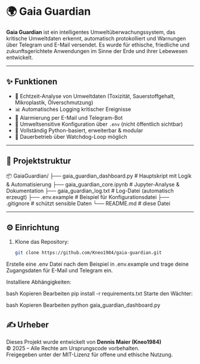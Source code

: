 # 🌍 Gaia Guardian

**Gaia Guardian** ist ein intelligentes Umweltüberwachungssystem, das kritische Umweltdaten erkennt, automatisch protokolliert und Warnungen über Telegram und E-Mail versendet. Es wurde für ethische, friedliche und zukunftsgerichtete Anwendungen im Sinne der Erde und ihrer Lebewesen entwickelt.

---

## ✨ Funktionen

- 🌱 Echtzeit-Analyse von Umweltdaten (Toxizität, Sauerstoffgehalt, Mikroplastik, Ölverschmutzung)
- 📊 Automatisches Logging kritischer Ereignisse
- 📩 Alarmierung per E-Mail und Telegram-Bot
- 🔐 Umweltsensitive Konfiguration über `.env` (nicht öffentlich sichtbar)
- 🤖 Vollständig Python-basiert, erweiterbar & modular
- 🔁 Dauerbetrieb über Watchdog-Loop möglich

---

## 📁 Projektstruktur
📦 GaiaGuardian/ ├── gaia_guardian_dashboard.py # Hauptskript mit Logik & Automatisierung ├── gaia_guardian_core.ipynb # Jupyter-Analyse & Dokumentation ├── gaia_guardian_log.txt # Log-Datei (automatisch erzeugt) ├── .env.example # Beispiel für Konfigurationsdatei ├── .gitignore # schützt sensible Daten └── README.md # diese Datei


---

## ⚙️ Einrichtung

1. Klone das Repository:
   ```bash
   git clone https://github.com/Kneo1984/gaia-guardian.git


Erstelle eine .env Datei nach dem Beispiel in .env.example
und trage deine Zugangsdaten für E-Mail und Telegram ein.

Installiere Abhängigkeiten:

bash
Kopieren
Bearbeiten
pip install -r requirements.txt
Starte den Wächter:

bash
Kopieren
Bearbeiten
python gaia_guardian_dashboard.py


## ✍️ Urheber

Dieses Projekt wurde entwickelt von **Dennis Maier (Kneo1984)**  
© 2025 – Alle Rechte am Ursprungscode vorbehalten.  
Freigegeben unter der MIT-Lizenz für offene und ethische Nutzung.

